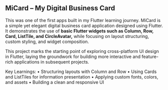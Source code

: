 ## MiCard – My Digital Business Card

This was one of the first apps built in my Flutter learning journey. MiCard is a simple yet elegant digital business card application designed using Flutter. It demonstrates the use of **basic Flutter widgets such as Column, Row, Card, ListTile, and CircleAvatar,** while focusing on layout structuring, custom styling, and widget composition.

This project marks the starting point of exploring cross-platform UI design in Flutter, laying the groundwork for building more interactive and feature-rich applications in subsequent projects.

Key Learnings:
	•	Structuring layouts with Column and Row
	•	Using Cards and ListTiles for information presentation
	•	Applying custom fonts, colors, and assets
	•	Building a clean and responsive UI
